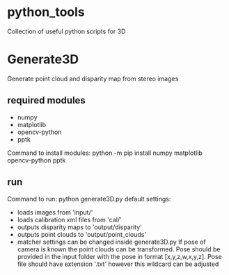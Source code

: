 # python_tools
Collection of useful python scripts for 3D

# Generate3D
Generate point cloud and disparity map from stereo images
## required modules
 - numpy
 - matplotlib
 - opencv-python
 - pptk

Command to install modules: python -m pip install numpy matplotlib opencv-python pptk

## run
Command to run: python generate3D.py
default settings:
- loads images from 'input/'
- loads calibration xml files from 'cal/'
- outputs disparity maps to 'output/disparity'
- outputs point clouds to 'output/point_clouds'
- matcher settings can be changed inside generate3D.py
If pose of camera is known the point clouds can be transformed.
Pose should be provided in the input folder with the pose in format [x,y,z,w,x,y,z].
Pose file should have extension '.txt' however this wildcard can be adjusted

